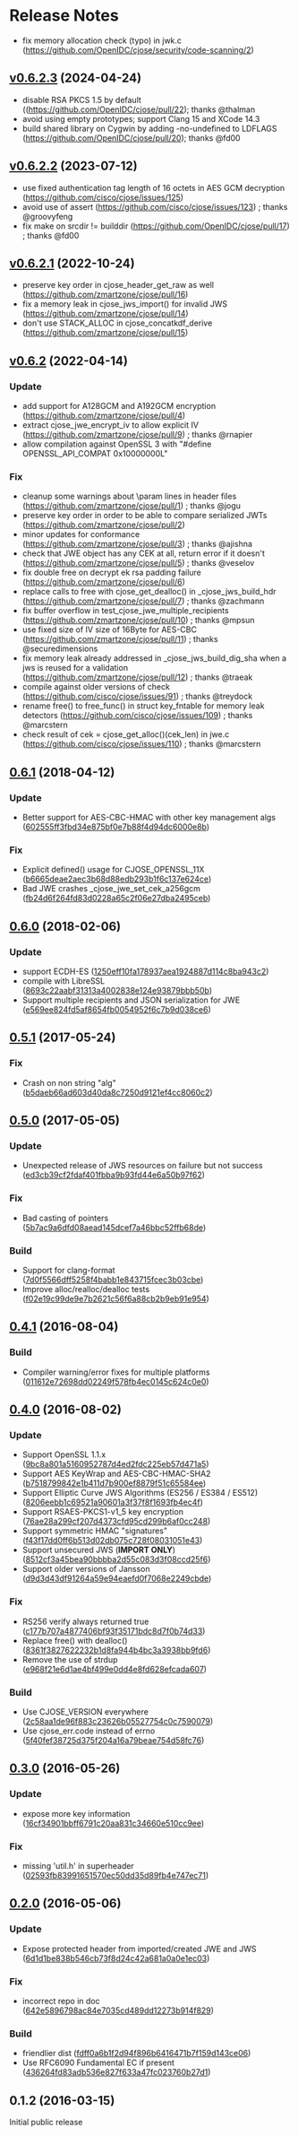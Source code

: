 # Release Notes #

* fix memory allocation check (typo) in jwk.c (https://github.com/OpenIDC/cjose/security/code-scanning/2)

<a name="v0.6.2.3"></a>
## [v0.6.2.3](https://github.com/OpenIDC/cjose/compare/v0.6.2.2...v0.6.2.3)  (2024-04-24)
* disable RSA PKCS 1.5 by default ((https://github.com/OpenIDC/cjose/pull/22); thanks @thalman
* avoid using empty prototypes; support Clang 15 and XCode 14.3
* build shared library on Cygwin by adding -no-undefined to LDFLAGS
  (https://github.com/OpenIDC/cjose/pull/20); thanks @fd00

<a name="v0.6.2.2"></a>
## [v0.6.2.2](https://github.com/OpenIDC/cjose/compare/v0.6.2.1...v0.6.2.2)  (2023-07-12)
* use fixed authentication tag length of 16 octets in AES GCM decryption (https://github.com/cisco/cjose/issues/125)
* avoid use of assert (https://github.com/cisco/cjose/issues/123) ; thanks @groovyfeng 
* fix make on srcdir != builddir (https://github.com/OpenIDC/cjose/pull/17) ; thanks @fd00

<a name="v0.6.2.1"></a>
## [v0.6.2.1](https://github.com/zmartzone/cjose/compare/v0.6.2...v0.6.2.1)  (2022-10-24)
* preserve key order in cjose_header_get_raw as well (https://github.com/zmartzone/cjose/pull/16)
* fix a memory leak in cjose_jws_import() for invalid JWS (https://github.com/zmartzone/cjose/pull/14)
* don't use STACK_ALLOC in cjose_concatkdf_derive (https://github.com/zmartzone/cjose/pull/15)

<a name="v0.6.2"></a>
## [v0.6.2](https://github.com/zmartzone/cjose/compare/0.6.1...v0.6.2)  (2022-04-14)

### Update

* add support for A128GCM and A192GCM encryption (https://github.com/zmartzone/cjose/pull/4)
* extract cjose_jwe_encrypt_iv to allow explicit IV (https://github.com/zmartzone/cjose/pull/9) ; thanks @rnapier
* allow compilation against OpenSSL 3 with "#define OPENSSL_API_COMPAT 0x10000000L"

### Fix

* cleanup some warnings about \param lines in header files (https://github.com/zmartzone/cjose/pull/1) ; thanks @jogu
* preserve key order in order to be able to compare serialized JWTs (https://github.com/zmartzone/cjose/pull/2)
* minor updates for conformance (https://github.com/zmartzone/cjose/pull/3) ; thanks @ajishna
* check that JWE object has any CEK at all, return error if it doesn't (https://github.com/zmartzone/cjose/pull/5) ; thanks @veselov
* fix double free on decrypt ek rsa padding failure (https://github.com/zmartzone/cjose/pull/6)
* replace calls to free with cjose_get_dealloc() in _cjose_jws_build_hdr (https://github.com/zmartzone/cjose/pull/7) ; thanks @zachmann
* fix buffer overflow in test_cjose_jwe_multiple_recipients (https://github.com/zmartzone/cjose/pull/10) ; thanks @mpsun
* use fixed size of IV size of 16Byte for AES-CBC (https://github.com/zmartzone/cjose/pull/11) ; thanks @securedimensions
* fix memory leak already addressed in _cjose_jws_build_dig_sha when a jws is reused for a validation (https://github.com/zmartzone/cjose/pull/12) ; thanks @traeak
* compile against older versions of check (https://github.com/cisco/cjose/issues/91) ; thanks @treydock
* rename free() to free_func() in struct key_fntable for memory leak detectors (https://github.com/cisco/cjose/issues/109) ; thanks @marcstern
* check result of cek = cjose_get_alloc()(cek_len) in jwe.c (https://github.com/cisco/cjose/issues/110) ; thanks @marcstern 

<a name="0.6.1"></a>
## [0.6.1](https://github.com/cisco/cjose/0.6.0..0.6.1)  (2018-04-12)

### Update

* Better support for AES-CBC-HMAC with other key management algs ([602555ff3fbd34e875bf0e7b88f4d94dc6000e8b](https://github.com/cisco/cjose/commit/602555ff3fbd34e875bf0e7b88f4d94dc6000e8b))

### Fix

* Explicit defined() usage for CJOSE_OPENSSL_11X ([b6665deae2aec3b68d88edb293b1f6c137e624ce](https://github.com/cisco/cjose/commit/b6665deae2aec3b68d88edb293b1f6c137e624ce))
* Bad JWE crashes _cjose_jwe_set_cek_a256gcm ([fb24d6f264fd83d0228a65c2f06e27dba2495ceb](https://github.com/cisco/cjose/commit/fb24d6f264fd83d0228a65c2f06e27dba2495ceb))

<a name="0.6.0"></a>
## [0.6.0](https://github.com/cisco/cjose/0.5.1..0.6.0)  (2018-02-06)

### Update

* support ECDH-ES  ([1250eff10fa178937aea1924887d114c8ba943c2](https://github.com/cisco/cjose/commit/1250eff10fa178937aea1924887d114c8ba943c2))
* compile with LibreSSL  ([8693c22aabf31313a4002838e124e93879bbb50b](https://github.com/cisco/cjose/commit/8693c22aabf31313a4002838e124e93879bbb50b))
* Support multiple recipients and JSON serialization for JWE  ([e569ee824fd5af8654fb0054952f6c7b9d038ce6](https://github.com/cisco/cjose/commit/e569ee824fd5af8654fb0054952f6c7b9d038ce6))


<a name="0.5.1"></a>
## [0.5.1](https://github.com/cisco/cjose/0.5.0..0.5.1) (2017-05-24)

### Fix

* Crash on non string "alg" ([b5daeb66ad603d40da8c7250d9121ef4cc8060c2](https://github.com/cisco/cjose/commit/b5daeb66ad603d40da8c7250d9121ef4cc8060c2))


<a name="0.5.0"></a>
## [0.5.0](https://github.com/cisco/cjose/0.4.1..0.5.0) (2017-05-05)

### Update

* Unexpected release of JWS resources on failure but not success ([ed3cb39cf2fdaf401fbba9b93fd44e6a50b97f62](https://github.com/cisco/cjose/commit/ed3cb39cf2fdaf401fbba9b93fd44e6a50b97f62))

### Fix

* Bad casting of pointers ([5b7ac9a6dfd08aead145dcef7a46bbc52ffb68de](https://github.com/cisco/cjose/commit/5b7ac9a6dfd08aead145dcef7a46bbc52ffb68de))

### Build
* Support for clang-format ([7d0f5566dff5258f4babb1e843715fcec3b03cbe](https://github.com/cisco/cjose/commit/7d0f5566dff5258f4babb1e843715fcec3b03cbe))
* Improve alloc/realloc/dealloc tests ([f02e19c99de9e7b2621c56f6a88cb2b9eb91e954](https://github.com/cisco/cjose/commit/f02e19c99de9e7b2621c56f6a88cb2b9eb91e954))

<a name="0.4.1"></a>
## [0.4.1](https://github.com/cisco/cjose/0.4.0..0.4.1) (2016-08-04)

### Build

* Compiler warning/error fixes for multiple platforms ([011612e72698dd02249f578fb4ec0145c624c0e0](https://github.com/cisco/cjose/commit/011612e72698dd02249f578fb4ec0145c624c0e0))


<a name="0.4.0"></a>
## [0.4.0](https://github.com/cisco/cjose/compare/0.3.0...0.4.0) (2016-08-02)

### Update

* Support OpenSSL 1.1.x ([9bc8a801a5160952787d4ed2fdc225eb57d471a5](https://github.com/cisco/cjose/commit/9bc8a801a5160952787d4ed2fdc225eb57d471a5))
* Support AES KeyWrap and AES-CBC-HMAC-SHA2 ([b7518799842e1b411d7b900ef8879f51c65584ee](https://github.com/cisco/cjose/commit/b7518799842e1b411d7b900ef8879f51c65584ee))
* Support Elliptic Curve JWS Algorithms (ES256 / ES384 / ES512) ([8206eebb1c69521a90601a3f37f8f1693fb4ec4f](https://github.com/cisco/cjose/commit/8206eebb1c69521a90601a3f37f8f1693fb4ec4f))
* Support RSAES-PKCS1-v1_5 key encryption ([76ae28a299cf207d4373cfd95cd299b6af0cc248](https://github.com/cisco/cjose/commit/76ae28a299cf207d4373cfd95cd299b6af0cc248))
* Support symmetric HMAC "signatures" ([f43f17dd0ff6b513d02db075c728f08031051e43](https://github.com/cisco/cjose/commit/f43f17dd0ff6b513d02db075c728f08031051e43))
* Support unsecured JWS (**IMPORT ONLY**) ([8512cf3a45bea90bbbba2d55c083d3f08ccd25f6](https://github.com/cisco/cjose/commit/8512cf3a45bea90bbbba2d55c083d3f08ccd25f6))
* Support older versions of Jansson ([d9d3d43df91264a59e94eaefd0f7068e2249cbde](https://github.com/cisco/cjose/commit/d9d3d43df91264a59e94eaefd0f7068e2249cbde))

### Fix

* RS256 verify always returned true ([c177b707a4877406bf93f35171bdc8d7f0b74d33](https://github.com/cisco/cjose/commit/c177b707a4877406bf93f35171bdc8d7f0b74d33))
* Replace free() with dealloc() ([8361f3827622232b1d8fa944b4bc3a3938bb9fd6](https://github.com/cisco/cjose/commit/8361f3827622232b1d8fa944b4bc3a3938bb9fd6))
* Remove the use of strdup ([e968f21e6d1ae4bf499e0dd4e8fd628efcada607](https://github.com/cisco/cjose/commit/e968f21e6d1ae4bf499e0dd4e8fd628efcada607))


### Build

* Use CJOSE_VERSION everywhere ([2c58aa1de96f883c23626b05527754c0c7590079](https://github.com/cisco/cjose/commit/2c58aa1de96f883c23626b05527754c0c7590079))
* Use cjose_err.code instead of errno ([5f40fef38725d375f204a16a79beae754d58fc76](https://github.com/cisco/cjose/commit/5f40fef38725d375f204a16a79beae754d58fc76))


<a name="0.3.0"></a>
## [0.3.0](https://github.com/linuxwolf/cjose/compare/0.2.0...0.3.0) (2016-05-26)


### Update

* expose more key information ([16cf34901bbff6791c20aa831c34660e510cc9ee](https://github.com/cisco/cjose/commit/16cf34901bbff6791c20aa831c34660e510cc9ee))

### Fix

* missing 'util.h' in superheader ([02593fb83991651570ec50dd35d89fb4e747ec71](https://github.com/cisco/cjose/commit/02593fb83991651570ec50dd35d89fb4e747ec71))



<a name="0.2.0"></a>
## [0.2.0](https://github.com/cisco/cjose/compare/0.1.2...0.2.0) (2016-05-06)


### Update

* Expose protected header from imported/created JWE and JWS ([6d1d1be838b546cb73f8d24c42a681a0a0e1ec03](https://github.com/cisco/cjose/commit/6d1d1be838b546cb73f8d24c42a681a0a0e1ec03))

### Fix

* incorrect repo in doc ([642e5896798ac84e7035cd489dd12273b914f829](https://github.com/cisco/cjose/commit/642e5896798ac84e7035cd489dd12273b914f829))

### Build

* friendlier dist ([fdff0a6b1f2d94f896b6416471b7f159d143ce06](https://github.com/cisco/cjose/commit/fdff0a6b1f2d94f896b6416471b7f159d143ce06))
* Use RFC6090 Fundamental EC if present ([436264fd83adb536e827f633a47fc023760b27d1](https://github.com/cisco/cjose/commit/436264fd83adb536e827f633a47fc023760b27d1))


<a name="0.1.2"></a>
## 0.1.2 (2016-03-15)

Initial public release

